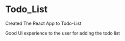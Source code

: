 # Todo_List
Created The React App to Todo-List

Good UI experience to the user for adding the todo list 